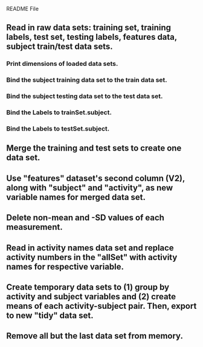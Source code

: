 README File

## Read in raw data sets: training set, training labels, test set, testing labels, features data, subject train/test data sets. 
### Print dimensions of loaded data sets.
### Bind the subject training data set to the train data set.
### Bind the subject testing data set to the test data set.
### Bind the Labels to trainSet.subject.
### Bind the Labels to testSet.subject.

## Merge the training and test sets to create one data set.

## Use "features" dataset's second column (V2), along with "subject" and "activity", as new variable names for merged data set. 

## Delete non-mean and -SD values of each measurement.

## Read in activity names data set and replace activity numbers in the "allSet" with activity names for respective variable.

## Create temporary data sets to (1) group by activity and subject variables and (2) create means of each activity-subject pair. Then, export to new "tidy" data set.

## Remove all but the last data set from memory.